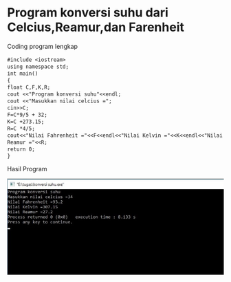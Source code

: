 # Program konversi suhu dari Celcius,Reamur,dan Farenheit

Coding program lengkap

    #include <iostream>
    using namespace std;
    int main()
    {
    float C,F,K,R;
    cout <<"Program konversi suhu"<<endl;
    cout <<"Masukkan nilai celcius =";
    cin>>C;
    F=C*9/5 + 32;
    K=C +273.15;
    R=C *4/5;
    cout<<"Nilai Fahrenheit ="<<F<<endl<<"Nilai Kelvin ="<<K<<endl<<"Nilai Reamur ="<<R;
    return 0;
    }
    
    
Hasil Program

![img](https://raw.githubusercontent.com/MUTIARAIZMI/Program-konversi-suhu-dari-Celcius-Reamur-dan-Farenheit/master/konversi%20suhu.jpg)
